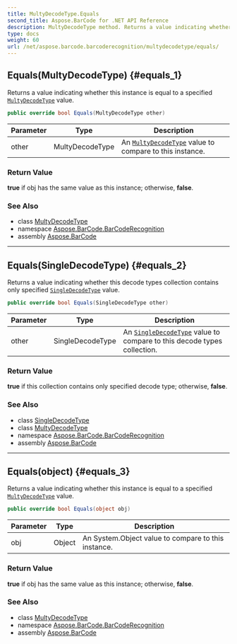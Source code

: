 ```yaml
---
title: MultyDecodeType.Equals
second_title: Aspose.BarCode for .NET API Reference
description: MultyDecodeType method. Returns a value indicating whether this instance is equal to a specified MultyDecodeType value
type: docs
weight: 60
url: /net/aspose.barcode.barcoderecognition/multydecodetype/equals/
---
```

## Equals(MultyDecodeType) {#equals_1}

Returns a value indicating whether this instance is equal to a specified [`MultyDecodeType`](../) value.

```csharp
public override bool Equals(MultyDecodeType other)
```

| Parameter | Type | Description |
| --- | --- | --- |
| other | MultyDecodeType | An [`MultyDecodeType`](../) value to compare to this instance. |

### Return Value

**true** if obj has the same value as this instance; otherwise, **false**.

### See Also

* class [MultyDecodeType](../)
* namespace [Aspose.BarCode.BarCodeRecognition](../../../aspose.barcode.barcoderecognition/)
* assembly [Aspose.BarCode](../../../)

---

## Equals(SingleDecodeType) {#equals_2}

Returns a value indicating whether this decode types collection contains only specified [`SingleDecodeType`](../../singledecodetype/) value.

```csharp
public override bool Equals(SingleDecodeType other)
```

| Parameter | Type | Description |
| --- | --- | --- |
| other | SingleDecodeType | An [`SingleDecodeType`](../../singledecodetype/) value to compare to this decode types collection. |

### Return Value

**true** if this collection contains only specified decode type; otherwise, **false**.

### See Also

* class [SingleDecodeType](../../singledecodetype/)
* class [MultyDecodeType](../)
* namespace [Aspose.BarCode.BarCodeRecognition](../../../aspose.barcode.barcoderecognition/)
* assembly [Aspose.BarCode](../../../)

---

## Equals(object) {#equals_3}

Returns a value indicating whether this instance is equal to a specified [`MultyDecodeType`](../) value.

```csharp
public override bool Equals(object obj)
```

| Parameter | Type | Description |
| --- | --- | --- |
| obj | Object | An System.Object value to compare to this instance. |

### Return Value

**true** if obj has the same value as this instance; otherwise, **false**.

### See Also

* class [MultyDecodeType](../)
* namespace [Aspose.BarCode.BarCodeRecognition](../../../aspose.barcode.barcoderecognition/)
* assembly [Aspose.BarCode](../../../)


